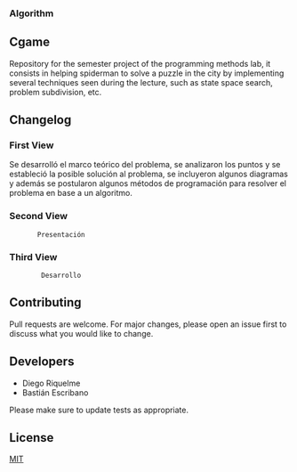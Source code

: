 ### **Algorithm**
  
## Cgame
Repository for the semester project of the programming methods lab, it consists in helping spiderman to solve a puzzle in the city by implementing several techniques seen during the lecture, such as state space search, problem subdivision, etc.


## Changelog


### First View

Se desarrolló el marco teórico del problema, se analizaron los puntos y se estableció la posible solución al problema, se incluyeron algunos diagramas y además se postularon algunos métodos de programación para resolver el problema en base a un algoritmo.
           

### Second View 
           Presentación
           
        
### Third View
            Desarrollo




## Contributing
Pull requests are welcome. For major changes, please open an issue first to discuss what you would like to change.

## Developers

* Diego Riquelme
* Bastián Escribano

Please make sure to update tests as appropriate.

## License
[MIT](https://choosealicense.com/licenses/mit/)

